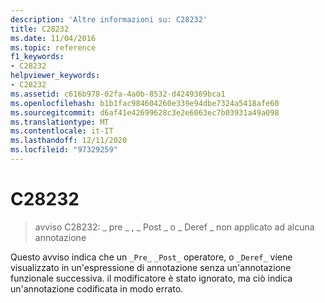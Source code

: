 ```yaml
---
description: 'Altre informazioni su: C28232'
title: C28232
ms.date: 11/04/2016
ms.topic: reference
f1_keywords:
- C28232
helpviewer_keywords:
- C28232
ms.assetid: c616b978-02fa-4a0b-8532-d4249369bca1
ms.openlocfilehash: b1b1fac984604260e339e94dbe7324a5418afe60
ms.sourcegitcommit: d6af41e42699628c3e2e6063ec7b03931a49a098
ms.translationtype: MT
ms.contentlocale: it-IT
ms.lasthandoff: 12/11/2020
ms.locfileid: "97329259"
---
```

# <a name="c28232"></a>C28232

> avviso C28232: \_ pre \_ , \_ Post \_ o \_ Deref \_ non applicato ad alcuna annotazione

Questo avviso indica che un `_Pre_` `_Post_` operatore, o `_Deref_` viene visualizzato in un'espressione di annotazione senza un'annotazione funzionale successiva. il modificatore è stato ignorato, ma ciò indica un'annotazione codificata in modo errato.

